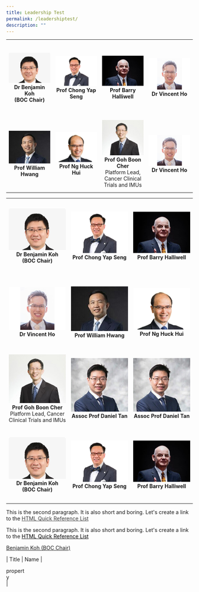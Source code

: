 ```yaml
---
title: Leadership Test
permalink: /leadershiptest/
description: ""
---
```

<table>
	<tbody>
		<tr>
			<td height="200" width="25%"><!-- Table 1 -->
				<a href="/leaders/dr-benjamin-koh/"><img src="/images/Leaders/dr%20benjamin%20koh.jpg"></a>
				<div align="center"><b>Dr Benjamin Koh</b></div>
				<div align="center"><b>(BOC Chair)</b></div>
			</td>
			<td width="25%"><!-- Table 2 -->
				<a href="/leaders/prof-chong-yap-seng/"><img src="/images/Leaders/prof-chong-yap-seng.png"></a>
				<div align="center"><b>Prof Chong Yap Seng</b></div>
			</td>
			<td width="25%"><!-- Table 3 -->
				<a href="/leaders/prof-barry-halliwell/"><img src="/images/Leaders/barry-halliwell__stcc.jpg"></a>
				<div align="center"><b>Prof Barry Halliwell</b></div>
			</td>
			<td width="25%"><!-- Table 1 -->
				<a href="/leaders/dr-vincent-ho/"><img src="/images/Leaders/dr%20vicent%20ho.jpeg"></a>
				<div align="center"><b>Dr Vincent Ho</b></div>
			</td>
		</tr>
		<!-- Second Row -->
		<tr>
			<td height="200" width="25%"><!-- Table 1 -->
				<a href="/leaders/prof-william-hwang/"><img src="/images/Leaders/professor%20william%20hwang.jpg"></a>
				<div align="center"><b>Prof William Hwang</b></div>
			</td>
			<td width="25%"><!-- Table 2 -->
				<a href="/leaders/prof-ng-huck-hui/"><img src="/images/Leaders/professor%20ng%20huck%20hui.jpg"></a>
				<div align="center"><b>Prof Ng Huck Hui</b></div>
			</td>
			<td width="25%">
				<a href="/leaders/prof-goh-boon-cher/"><img src="/images/Leaders/prof-goh-boon-cher.jpg"></a>
				<div align="center"><b>Prof Goh Boon Cher</b></div>
				<div align="center">Platform Lead, Cancer Clinical Trials and IMUs</div>
			</td>
			<td width="25%"><!-- Table 1 -->
				<a href="/leaders/dr-vincent-ho/"><img src="/images/Leaders/dr%20vicent%20ho.jpeg"></a>
				<div align="center"><b>Dr Vincent Ho</b></div>
			</td>
		</tr>
	</tbody>
</table>







<!-- 3x3 -->

<table>
	<tbody>
		<tr>
			<td height="200" width="33%"><!-- Table 1 -->
				<a href="/leaders/dr-benjamin-koh/"><img src="/images/Leaders/dr%20benjamin%20koh.jpg"></a>
				<div align="center"><b>Dr Benjamin Koh</b></div>
				<div align="center"><b>(BOC Chair)</b></div>
			</td>
			<td width="33%"><!-- Table 2 -->
				<a href="/leaders/prof-chong-yap-seng/"><img src="/images/Leaders/prof-chong-yap-seng.png"></a>
				<div align="center"><b>Prof Chong Yap Seng</b></div>
			</td>
			<td width="33%"><!-- Table 3 -->
				<a href="/leaders/prof-barry-halliwell/"><img src="/images/Leaders/barry-halliwell__stcc.jpg"></a>
				<div align="center"><b>Prof Barry Halliwell</b></div>
			</td>
		</tr>
		<!-- Second Row -->
		<tr>
			<td height="200" width="33%"><!-- Table 1 -->
				<a href="/leaders/dr-vincent-ho/"><img src="/images/Leaders/dr%20vicent%20ho.jpeg"></a>
				<div align="center"><b>Dr Vincent Ho</b></div>
			</td>
			<td width="33%"><!-- Table 2 -->
				<a href="/leaders/prof-william-hwang/"><img src="/images/Leaders/professor%20william%20hwang.jpg"></a>
				<div align="center"><b>Prof William Hwang</b></div>
			</td>
			<td width="33%"><!-- Table 3 -->
				<a href="/leaders/prof-ng-huck-hui/"><img src="/images/Leaders/professor%20ng%20huck%20hui.jpg"></a>
				<div align="center"><b>Prof Ng Huck Hui</b></div>
			</td>
		</tr>
		<!-- Third Row -->
		<tr>
			<td height="200" width="33%">
				<a href="/leaders/prof-goh-boon-cher/"><img src="/images/Leaders/prof-goh-boon-cher.jpg"></a>
				<div align="center"><b>Prof Goh Boon Cher</b></div>
				<div align="center">Platform Lead, Cancer Clinical Trials and IMUs</div>
			</td>
			<td>
				<a href="/leaders/assoc-prof-daniel-tan/"><img src="/images/Leaders/daniel-tan-shao-weng.jpg"></a>
				<div align="center"><b>Assoc Prof Daniel Tan</b></div>
			</td>
			<td>
				<a href="/leaders/assoc-prof-daniel-tan/"><img src="/images/Leaders/daniel-tan-shao-weng.jpg"></a>
				<div align="center"><b>Assoc Prof Daniel Tan</b></div>
			</td>
		</tr>
		<!-- Third Row -->
		<tr>
			<td height="200" width="33%"><!-- Table 1 -->
				<a href="/leaders/dr-benjamin-koh/"><img src="/images/Leaders/dr%20benjamin%20koh.jpg"></a>
				<div align="center"><b>Dr Benjamin Koh</b></div>
				<div align="center"><b>(BOC Chair)</b></div>
			</td>
			<td width="33%"><!-- Table 2 -->
				<a href="/leaders/prof-chong-yap-seng/"><img src="/images/Leaders/prof-chong-yap-seng.png"></a>
				<div align="center"><b>Prof Chong Yap Seng</b></div>
			</td>
			<td width="33%"><!-- Table 3 -->
				<a href="/leaders/prof-barry-halliwell/"><img src="/images/Leaders/barry-halliwell__stcc.jpg"></a>
				<div align="center"><b>Prof Barry Halliwell</b></div>
			</td>
		</tr>
	</tbody>
</table>



























<p>This is the second paragraph. It is also short and boring. Let's create a 
link to the <a style="color: #3e3e3e" href="http://www.w3schools.com/tags/default.asp">
HTML Quick Reference List</a></p>

<p>This is the second paragraph. It is also short and boring. Let's create a 
link to the <a style="color: #000000" href="http://www.w3schools.com/tags/default.asp">
HTML Quick Reference List</a></p>

[Benjamin Koh (BOC Chair)](/leaders/dr-benjamin-koh/)




<!--

<img src="/images/Leaders/dr%20benjamin%20koh.png" style="width:200px" align="right">
<img src="/images/Leaders/dr%20benjamin%20koh.png" style="width:200px" height="300">
-->




| Title | Name | <div style="width:50px">property</div>|